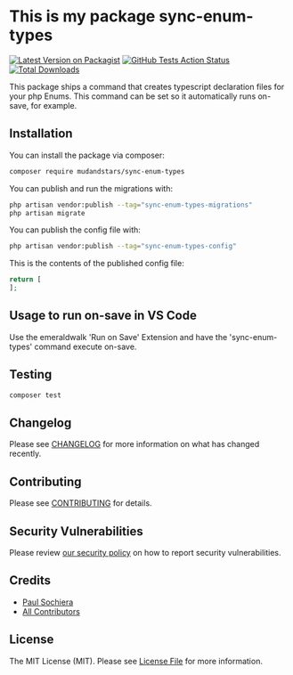 # This is my package sync-enum-types

[![Latest Version on Packagist](https://img.shields.io/packagist/v/mudandstars/sync-enum-types.svg?style=flat-square)](https://packagist.org/packages/mudandstars/sync-enum-types)
[![GitHub Tests Action Status](https://img.shields.io/github/actions/workflow/status/mudandstars/sync-enum-types/run-tests.yml?branch=main&label=tests&style=flat-square)](https://github.com/mudandstars/sync-enum-types/actions?query=workflow%3Arun-tests+branch%3Amain)
[![Total Downloads](https://img.shields.io/packagist/dt/mudandstars/sync-enum-types.svg?style=flat-square)](https://packagist.org/packages/mudandstars/sync-enum-types)

This package ships a command that creates typescript declaration files for your php Enums.
This command can be set so it automatically runs on-save, for example.

## Installation

You can install the package via composer:

```bash
composer require mudandstars/sync-enum-types
```

You can publish and run the migrations with:

```bash
php artisan vendor:publish --tag="sync-enum-types-migrations"
php artisan migrate
```

You can publish the config file with:

```bash
php artisan vendor:publish --tag="sync-enum-types-config"
```

This is the contents of the published config file:

```php
return [
];
```


## Usage to run on-save in VS Code

Use the emeraldwalk 'Run on Save' Extension and have the 'sync-enum-types' command execute on-save.

## Testing

```bash
composer test
```

## Changelog

Please see [CHANGELOG](CHANGELOG.md) for more information on what has changed recently.

## Contributing

Please see [CONTRIBUTING](CONTRIBUTING.md) for details.

## Security Vulnerabilities

Please review [our security policy](../../security/policy) on how to report security vulnerabilities.

## Credits

- [Paul Sochiera](https://github.com/mudandstars)
- [All Contributors](../../contributors)

## License

The MIT License (MIT). Please see [License File](LICENSE.md) for more information.
